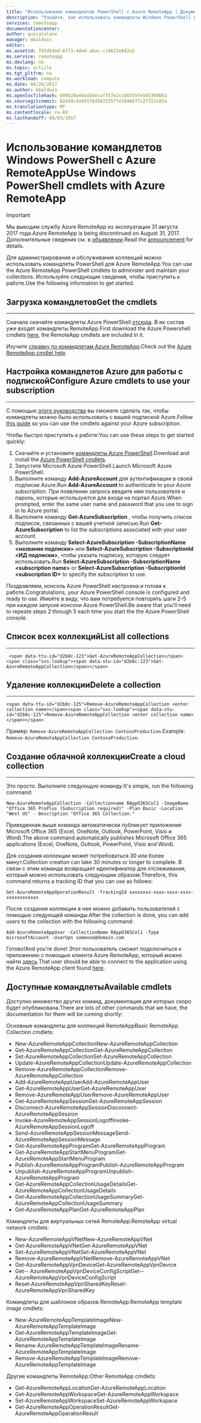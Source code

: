 ```yaml
---
title: "Использование командлетов PowerShell с Azure RemoteApp | Документация Майкрософт"
description: "Узнайте, как использовать командлеты Windows PowerShell в Azure RemoteApp."
services: remoteapp
documentationcenter: 
author: guscatalano
manager: mbaldwin
editor: 
ms.assetid: 7d3d5ded-6f73-4de6-a8ac-c1d622e842a2
ms.service: remoteapp
ms.devlang: na
ms.topic: article
ms.tgt_pltfrm: na
ms.workload: compute
ms.date: 04/26/2017
ms.author: mbaldwin
ms.openlocfilehash: 699b20a4dadd4ecaff57e2cc80355fe545360663
ms.sourcegitcommit: 02e69c4a9d17645633357fe3d46677c2ff22c85a
ms.translationtype: MT
ms.contentlocale: ru-RU
ms.lasthandoff: 08/03/2017
---
```

# <a name="use-windows-powershell-cmdlets-with-azure-remoteapp"></a><span data-ttu-id="d2b8c-103">Использование командлетов Windows PowerShell с Azure RemoteApp</span><span class="sxs-lookup"><span data-stu-id="d2b8c-103">Use Windows PowerShell cmdlets with Azure RemoteApp</span></span>
> [!IMPORTANT]
> <span data-ttu-id="d2b8c-104">Мы выводим службу Azure RemoteApp из эксплуатации 31 августа 2017 года.</span><span class="sxs-lookup"><span data-stu-id="d2b8c-104">Azure RemoteApp is being discontinued on August 31, 2017.</span></span> <span data-ttu-id="d2b8c-105">Дополнительные сведения см. в [объявлении](https://go.microsoft.com/fwlink/?linkid=821148).</span><span class="sxs-lookup"><span data-stu-id="d2b8c-105">Read the [announcement](https://go.microsoft.com/fwlink/?linkid=821148) for details.</span></span>
> 
> 

 <span data-ttu-id="d2b8c-106">Для администрирования и обслуживания коллекций можно использовать командлеты PowerShell для Azure RemoteApp.</span><span class="sxs-lookup"><span data-stu-id="d2b8c-106">You can use the Azure RemoteApp PowerShell cmdlets to administer and maintain your collections.</span></span> <span data-ttu-id="d2b8c-107">Используйте следующие сведения, чтобы приступить к работе.</span><span class="sxs-lookup"><span data-stu-id="d2b8c-107">Use the following information to get started.</span></span>

## <a name="get-the-cmdlets"></a><span data-ttu-id="d2b8c-108">Загрузка командлетов</span><span class="sxs-lookup"><span data-stu-id="d2b8c-108">Get the cmdlets</span></span>
- - -
<span data-ttu-id="d2b8c-109">Сначала скачайте командлеты Azure PowerShell [отсюда](http://go.microsoft.com/?linkid=9811175). В их состав уже входят командлеты RemoteApp.</span><span class="sxs-lookup"><span data-stu-id="d2b8c-109">First download the Azure Powershell cmdlets [here](http://go.microsoft.com/?linkid=9811175), the RemoteApp cmdlets are included in it.</span></span> 

<span data-ttu-id="d2b8c-110">Изучите [справку по командлетам Azure RemoteApp](/powershell/module/azure?view=azuresmps-3.7.0).</span><span class="sxs-lookup"><span data-stu-id="d2b8c-110">Check out the [Azure RemoteApp cmdlet help](/powershell/module/azure?view=azuresmps-3.7.0).</span></span>

## <a name="configure-azure-cmdlets-to-use-your-subscription"></a><span data-ttu-id="d2b8c-111">Настройка командлетов Azure для работы с подпиской</span><span class="sxs-lookup"><span data-stu-id="d2b8c-111">Configure Azure cmdlets to use your subscription</span></span>
- - -
<span data-ttu-id="d2b8c-112">С помощью [этого руководства](/powershell/azure/overview) вы сможете сделать так, чтобы командлеты можно было использовать с вашей подпиской Azure.</span><span class="sxs-lookup"><span data-stu-id="d2b8c-112">Follow [this guide](/powershell/azure/overview) so you can use the cmdlets against your Azure subscription.</span></span>

<span data-ttu-id="d2b8c-113">Чтобы быстро приступить к работе:</span><span class="sxs-lookup"><span data-stu-id="d2b8c-113">You can use these steps to get started quickly:</span></span>

1. <span data-ttu-id="d2b8c-114">Скачайте и установите [командлеты Azure PowerShell](http://go.microsoft.com/?linkid=9811175).</span><span class="sxs-lookup"><span data-stu-id="d2b8c-114">Download and install the [Azure PowerShell cmdlets](http://go.microsoft.com/?linkid=9811175).</span></span>
2. <span data-ttu-id="d2b8c-115">Запустите Microsoft Azure PowerShell.</span><span class="sxs-lookup"><span data-stu-id="d2b8c-115">Launch Microsoft Azure PowerShell.</span></span>
3. <span data-ttu-id="d2b8c-116">Выполните команду **Add-AzureAccount** для аутентификации в своей подписке Azure.</span><span class="sxs-lookup"><span data-stu-id="d2b8c-116">Run **Add-AzureAccount** to authenticate to your Azure subscription.</span></span> <span data-ttu-id="d2b8c-117">При появлении запроса введите имя пользователя и пароль, которые используются для входа на портал Azure.</span><span class="sxs-lookup"><span data-stu-id="d2b8c-117">When prompted, enter the same user name and password that you use to sign in to Azure portal.</span></span>  
4. <span data-ttu-id="d2b8c-118">Выполните команду **Get-AzureSubscription** , чтобы получить список подписок, связанных с вашей учетной записью.</span><span class="sxs-lookup"><span data-stu-id="d2b8c-118">Run **Get-AzureSubscription** to list the subscriptions associated with your user account.</span></span> 
5. <span data-ttu-id="d2b8c-119">Выполните команду **Select-AzureSubscription -SubscriptionName &lt;название подписки&gt;** или **Select-AzureSubscription -SubscriptionId &lt;ИД подписки&gt;**, чтобы указать подписку, которую следует использовать.</span><span class="sxs-lookup"><span data-stu-id="d2b8c-119">Run **Select-AzureSubscription -SubscriptionName &lt;subscription name&gt;** or **Select-AzureSubscription -SubscriptionId &lt;subscription ID&gt;** to specify the subscription to use.</span></span>

<span data-ttu-id="d2b8c-120">Поздравляем, консоль Azure PowerShell настроена и готова к работе.</span><span class="sxs-lookup"><span data-stu-id="d2b8c-120">Congratulations, your Azure PowerShell console is configured and ready to use.</span></span> <span data-ttu-id="d2b8c-121">Имейте в виду, что вам потребуется повторять шаги 2–5 при каждом запуске консоли Azure PowerShell.</span><span class="sxs-lookup"><span data-stu-id="d2b8c-121">Be aware that you'll need to repeate steps 2 through 5 each time you start the the Azure PowerShell console.</span></span>  


## <a name="list-all-collections"></a><span data-ttu-id="d2b8c-122">Список всех коллекций</span><span class="sxs-lookup"><span data-stu-id="d2b8c-122">List all collections</span></span>
- - -
     <span data-ttu-id="d2b8c-123">Get-AzureRemoteAppCollection</span><span class="sxs-lookup"><span data-stu-id="d2b8c-123">Get-AzureRemoteAppCollection</span></span>

## <a name="delete-a-collection"></a><span data-ttu-id="d2b8c-124">Удаление коллекции</span><span class="sxs-lookup"><span data-stu-id="d2b8c-124">Delete a collection</span></span>
- - -
    <span data-ttu-id="d2b8c-125">Remove-AzureRemoteAppCollection <enter collection name></span><span class="sxs-lookup"><span data-stu-id="d2b8c-125">Remove-AzureRemoteAppCollection <enter collection name></span></span>

<span data-ttu-id="d2b8c-126">Пример: `Remove-AzureRemoteAppCollection ContosoProduction`.</span><span class="sxs-lookup"><span data-stu-id="d2b8c-126">Example:  `Remove-AzureRemoteAppCollection ContosoProduction`.</span></span>

## <a name="create-a-cloud-collection"></a><span data-ttu-id="d2b8c-127">Создание облачной коллекции</span><span class="sxs-lookup"><span data-stu-id="d2b8c-127">Create a cloud collection</span></span>
- - -
<span data-ttu-id="d2b8c-128">Это просто. Выполните следующую команду:</span><span class="sxs-lookup"><span data-stu-id="d2b8c-128">It's simple, run the following command:</span></span>

    New-AzureRemoteAppCollection -Collectionname RAppO365Col1 -ImageName "Office 365 ProPlus (Subscription required)" -Plan Basic -Location "West US" - Description "Office 365 Collection."

<span data-ttu-id="d2b8c-129">Приведенная выше команда автоматически публикует приложения Microsoft Office 365 (Excel, OneNote, Outlook, PowerPoint, Visio и Word).</span><span class="sxs-lookup"><span data-stu-id="d2b8c-129">The above command automatically publishes Microsoft Office 365 applications (Excel, OneNote, Outlook, PowerPoint, Visio and Word).</span></span>

<span data-ttu-id="d2b8c-130">Для создания коллекции может потребоваться 30 или более минут.</span><span class="sxs-lookup"><span data-stu-id="d2b8c-130">Collection creation can take 30 minutes or longer to complete.</span></span> <span data-ttu-id="d2b8c-131">В связи с этим команда возвращает идентификатор для отслеживания, который можно использовать следующим образом:</span><span class="sxs-lookup"><span data-stu-id="d2b8c-131">Therefore, this command returns a tracking ID that you can use as follows:</span></span>

    Get-AzureRemoteAppOperationResult -TrackingId xxxxxxxx-xxxx-xxxx-xxxx-xxxxxxxxxxxx

<span data-ttu-id="d2b8c-132">После создания коллекции в нее можно добавить пользователей с помощью следующей команды:</span><span class="sxs-lookup"><span data-stu-id="d2b8c-132">After the collection is done, you can add users to the collection with the following command:</span></span>

    Add-AzureRemoteAppUser -CollectionName RAppO365Col1 -Type microsoftAccount -UserUpn someone@domain.com

<span data-ttu-id="d2b8c-133">Готово!</span><span class="sxs-lookup"><span data-stu-id="d2b8c-133">And you're done!</span></span> <span data-ttu-id="d2b8c-134">Этот пользователь сможет подключиться к приложению с помощью клиента Azure RemoteApp, который можно найти [здесь](https://www.remoteapp.windowsazure.com/).</span><span class="sxs-lookup"><span data-stu-id="d2b8c-134">That user should be able to connect to the application using the Azure RemoteApp client found [here](https://www.remoteapp.windowsazure.com/).</span></span>

## <a name="available-cmdlets"></a><span data-ttu-id="d2b8c-135">Доступные командлеты</span><span class="sxs-lookup"><span data-stu-id="d2b8c-135">Available cmdlets</span></span>
<span data-ttu-id="d2b8c-136">Доступно множество других команд, документация для которых скоро будет опубликована.</span><span class="sxs-lookup"><span data-stu-id="d2b8c-136">There are lots of other commands that we have, the documentation for them will be coming shortly:</span></span>

<span data-ttu-id="d2b8c-137">Основные командлеты для коллекций RemoteApp</span><span class="sxs-lookup"><span data-stu-id="d2b8c-137">Basic RemoteApp Collection cmdlets:</span></span> 

* <span data-ttu-id="d2b8c-138">New-AzureRemoteAppCollection</span><span class="sxs-lookup"><span data-stu-id="d2b8c-138">New-AzureRemoteAppCollection</span></span>
* <span data-ttu-id="d2b8c-139">Get-AzureRemoteAppCollection</span><span class="sxs-lookup"><span data-stu-id="d2b8c-139">Get-AzureRemoteAppCollection</span></span>
* <span data-ttu-id="d2b8c-140">Set-AzureRemoteAppCollection</span><span class="sxs-lookup"><span data-stu-id="d2b8c-140">Set-AzureRemoteAppCollection</span></span>
* <span data-ttu-id="d2b8c-141">Update-AzureRemoteAppCollection</span><span class="sxs-lookup"><span data-stu-id="d2b8c-141">Update-AzureRemoteAppCollection</span></span>
* <span data-ttu-id="d2b8c-142">Remove-AzureRemoteAppCollection</span><span class="sxs-lookup"><span data-stu-id="d2b8c-142">Remove-AzureRemoteAppCollection</span></span>
* <span data-ttu-id="d2b8c-143">Add-AzureRemoteAppUser</span><span class="sxs-lookup"><span data-stu-id="d2b8c-143">Add-AzureRemoteAppUser</span></span>
* <span data-ttu-id="d2b8c-144">Get-AzureRemoteAppUser</span><span class="sxs-lookup"><span data-stu-id="d2b8c-144">Get-AzureRemoteAppUser</span></span>
* <span data-ttu-id="d2b8c-145">Remove-AzureRemoteAppUser</span><span class="sxs-lookup"><span data-stu-id="d2b8c-145">Remove-AzureRemoteAppUser</span></span>
* <span data-ttu-id="d2b8c-146">Get-AzureRemoteAppSession</span><span class="sxs-lookup"><span data-stu-id="d2b8c-146">Get-AzureRemoteAppSession</span></span>
* <span data-ttu-id="d2b8c-147">Disconnect-AzureRemoteAppSession</span><span class="sxs-lookup"><span data-stu-id="d2b8c-147">Disconnect-AzureRemoteAppSession</span></span>
* <span data-ttu-id="d2b8c-148">Invoke-AzureRemoteAppSessionLogoff</span><span class="sxs-lookup"><span data-stu-id="d2b8c-148">Invoke-AzureRemoteAppSessionLogoff</span></span>
* <span data-ttu-id="d2b8c-149">Send-AzureRemoteAppSessionMessage</span><span class="sxs-lookup"><span data-stu-id="d2b8c-149">Send-AzureRemoteAppSessionMessage</span></span>
* <span data-ttu-id="d2b8c-150">Get-AzureRemoteAppProgram</span><span class="sxs-lookup"><span data-stu-id="d2b8c-150">Get-AzureRemoteAppProgram</span></span>
* <span data-ttu-id="d2b8c-151">Get-AzureRemoteAppStartMenuProgram</span><span class="sxs-lookup"><span data-stu-id="d2b8c-151">Get-AzureRemoteAppStartMenuProgram</span></span>
* <span data-ttu-id="d2b8c-152">Publish-AzureRemoteAppProgram</span><span class="sxs-lookup"><span data-stu-id="d2b8c-152">Publish-AzureRemoteAppProgram</span></span>
* <span data-ttu-id="d2b8c-153">Unpublish-AzureRemoteAppProgram</span><span class="sxs-lookup"><span data-stu-id="d2b8c-153">Unpublish-AzureRemoteAppProgram</span></span>
* <span data-ttu-id="d2b8c-154">Get-AzureRemoteAppCollectionUsageDetails</span><span class="sxs-lookup"><span data-stu-id="d2b8c-154">Get-AzureRemoteAppCollectionUsageDetails</span></span>
* <span data-ttu-id="d2b8c-155">Get-AzureRemoteAppCollectionUsageSummary</span><span class="sxs-lookup"><span data-stu-id="d2b8c-155">Get-AzureRemoteAppCollectionUsageSummary</span></span>
* <span data-ttu-id="d2b8c-156">Get-AzureRemoteAppPlan</span><span class="sxs-lookup"><span data-stu-id="d2b8c-156">Get-AzureRemoteAppPlan</span></span>

<span data-ttu-id="d2b8c-157">Командлеты для виртуальных сетей RemoteApp:</span><span class="sxs-lookup"><span data-stu-id="d2b8c-157">RemoteApp virtual network cmdlets:</span></span>

* <span data-ttu-id="d2b8c-158">New-AzureRemoteAppVNet</span><span class="sxs-lookup"><span data-stu-id="d2b8c-158">New-AzureRemoteAppVNet</span></span>
* <span data-ttu-id="d2b8c-159">Get-AzureRemoteAppVNet</span><span class="sxs-lookup"><span data-stu-id="d2b8c-159">Get-AzureRemoteAppVNet</span></span>
* <span data-ttu-id="d2b8c-160">Set-AzureRemoteAppVNet</span><span class="sxs-lookup"><span data-stu-id="d2b8c-160">Set-AzureRemoteAppVNet</span></span>
* <span data-ttu-id="d2b8c-161">Remove-AzureRemoteAppVNet</span><span class="sxs-lookup"><span data-stu-id="d2b8c-161">Remove-AzureRemoteAppVNet</span></span>
* <span data-ttu-id="d2b8c-162">Get-AzureRemoteAppVpnDevice</span><span class="sxs-lookup"><span data-stu-id="d2b8c-162">Get-AzureRemoteAppVpnDevice</span></span>
* <span data-ttu-id="d2b8c-163">Get-- AzureRemoteAppVpnDeviceConfigScript</span><span class="sxs-lookup"><span data-stu-id="d2b8c-163">Get-- AzureRemoteAppVpnDeviceConfigScript</span></span>
* <span data-ttu-id="d2b8c-164">Reset-AzureRemoteAppVpnSharedKey</span><span class="sxs-lookup"><span data-stu-id="d2b8c-164">Reset-AzureRemoteAppVpnSharedKey</span></span>

<span data-ttu-id="d2b8c-165">Командлеты для шаблонов образов RemoteApp:</span><span class="sxs-lookup"><span data-stu-id="d2b8c-165">RemoteApp template image cmdlets:</span></span>

* <span data-ttu-id="d2b8c-166">New-AzureRemoteAppTemplateImage</span><span class="sxs-lookup"><span data-stu-id="d2b8c-166">New-AzureRemoteAppTemplateImage</span></span>
* <span data-ttu-id="d2b8c-167">Get-AzureRemoteAppTemplateImage</span><span class="sxs-lookup"><span data-stu-id="d2b8c-167">Get-AzureRemoteAppTemplateImage</span></span>
* <span data-ttu-id="d2b8c-168">Rename-AzureRemoteAppTemplateImage</span><span class="sxs-lookup"><span data-stu-id="d2b8c-168">Rename-AzureRemoteAppTemplateImage</span></span>
* <span data-ttu-id="d2b8c-169">Remove-AzureRemoteAppTemplateImage</span><span class="sxs-lookup"><span data-stu-id="d2b8c-169">Remove-AzureRemoteAppTemplateImage</span></span>

<span data-ttu-id="d2b8c-170">Другие командлеты RemoteApp:</span><span class="sxs-lookup"><span data-stu-id="d2b8c-170">Other RemoteApp cmdlets:</span></span>

* <span data-ttu-id="d2b8c-171">Get-AzureRemoteAppLocation</span><span class="sxs-lookup"><span data-stu-id="d2b8c-171">Get-AzureRemoteAppLocation</span></span>
* <span data-ttu-id="d2b8c-172">Get-AzureRemoteAppWorkspace</span><span class="sxs-lookup"><span data-stu-id="d2b8c-172">Get-AzureRemoteAppWorkspace</span></span>
* <span data-ttu-id="d2b8c-173">Set-AzureRemoteAppWorkspace</span><span class="sxs-lookup"><span data-stu-id="d2b8c-173">Set-AzureRemoteAppWorkspace</span></span>
* <span data-ttu-id="d2b8c-174">Get-AzureRemoteAppOperationResult</span><span class="sxs-lookup"><span data-stu-id="d2b8c-174">Get-AzureRemoteAppOperationResult</span></span>

